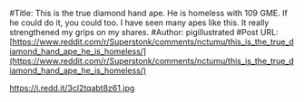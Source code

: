 #Title: This is the true diamond hand ape. He is homeless with 109 GME. If he could do it, you could too. I have seen many apes like this. It really strengthened my grips on my shares.
#Author: pigillustrated
#Post URL: [https://www.reddit.com/r/Superstonk/comments/nctumu/this_is_the_true_diamond_hand_ape_he_is_homeless/](https://www.reddit.com/r/Superstonk/comments/nctumu/this_is_the_true_diamond_hand_ape_he_is_homeless/)


https://i.redd.it/3cl2tqabt8z61.jpg